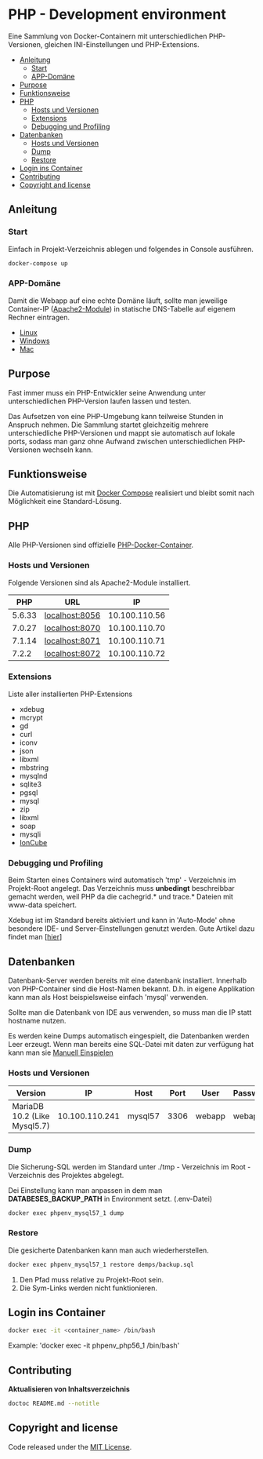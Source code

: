 # PHP - Development environment

Eine Sammlung von Docker-Containern mit unterschiedlichen PHP-Versionen, gleichen INI-Einstellungen und PHP-Extensions.

<!-- START doctoc generated TOC please keep comment here to allow auto update -->
<!-- DON'T EDIT THIS SECTION, INSTEAD RE-RUN doctoc TO UPDATE -->


- [Anleitung](#anleitung)
  - [Start](#start)
  - [APP-Domäne](#app-dom%C3%A4ne)
- [Purpose](#purpose)
- [Funktionsweise](#funktionsweise)
- [PHP](#php)
  - [Hosts und Versionen](#hosts-und-versionen)
  - [Extensions](#extensions)
  - [Debugging und Profiling](#debugging-und-profiling)
- [Datenbanken](#datenbanken)
  - [Hosts und Versionen](#hosts-und-versionen-1)
  - [Dump](#dump)
  - [Restore](#restore)
- [Login ins Container](#login-ins-container)
- [Contributing](#contributing)
- [Copyright and license](#copyright-and-license)

<!-- END doctoc generated TOC please keep comment here to allow auto update -->

## Anleitung

### Start
Einfach in Projekt-Verzeichnis ablegen und folgendes in Console ausführen.
 
```bash
docker-compose up
```

### APP-Domäne

Damit die Webapp auf eine echte Domäne läuft, sollte man jeweilige Container-IP ([Apache2-Module](#Apache2-Module)) 
in statische DNS-Tabelle auf eigenem Rechner eintragen.

* [Linux](https://wiki.ubuntuusers.de/hosts/)
* [Windows](http://www.thewindowsclub.com/hosts-file-in-windows)
* [Mac](https://www.tippscout.de/hosts-datei-mac-os-x_tipp_5032.html)

## Purpose

Fast immer muss ein PHP-Entwickler seine Anwendung unter unterschiedlichen PHP-Version laufen lassen und testen.

Das Aufsetzen von eine PHP-Umgebung kann teilweise Stunden in Anspruch nehmen. Die Sammlung startet gleichzeitig mehrere 
unterschiedliche PHP-Versionen und mappt sie automatisch auf lokale ports, sodass man ganz ohne Aufwand zwischen 
unterschiedlichen PHP-Versionen wechseln kann.

## Funktionsweise

Die Automatisierung ist mit [Docker Compose](https://docs.docker.com/compose/) realisiert und 
bleibt somit nach Möglichkeit eine Standard-Lösung.

## PHP

Alle PHP-Versionen sind offizielle [PHP-Docker-Container](https://docs.docker.com/samples/library/php/).

### Hosts und Versionen

Folgende Versionen sind als Apache2-Module installiert.

| PHP    | URL                                     | IP            |
| ------ | --------------------------------------- | ------------- |
| 5.6.33 | [localhost:8056](http://localhost:8056) | 10.100.110.56 |
| 7.0.27 | [localhost:8070](http://localhost:8070) | 10.100.110.70 |
| 7.1.14 | [localhost:8071](http://localhost:8071) | 10.100.110.71 |
| 7.2.2  | [localhost:8072](http://localhost:8072) | 10.100.110.72 |

### Extensions

Liste aller installierten PHP-Extensions

* xdebug
* mcrypt
* gd
* curl
* iconv
* json
* libxml
* mbstring
* mysqlnd
* sqlite3
* pgsql
* mysql
* zip
* libxml
* soap
* mysqli
* [IonCube](https://www.ioncube.com/loaders.php)

### Debugging und Profiling

Beim Starten eines Containers wird automatisch 'tmp' - Verzeichnis im Projekt-Root 
angelegt. Das Verzeichnis muss **unbedingt** beschreibbar gemacht werden, weil 
PHP da die cachegrid.* und trace.* Dateien mit www-data speichert.

Xdebug ist im Standard bereits aktiviert und kann in 'Auto-Mode' ohne 
besondere IDE- und Server-Einstellungen genutzt werden. Gute Artikel dazu findet man
[[hier](https://confluence.jetbrains.com/display/PhpStorm/Zero-configuration+Web+Application+Debugging+with+Xdebug+and+PhpStorm)]

## Datenbanken

Datenbank-Server werden bereits mit eine datenbank installiert. Innerhalb von 
PHP-Container sind die Host-Namen bekannt. D.h. in eigene Applikation kann man 
als Host beispielsweise einfach 'mysql' verwenden. 

Sollte man die Datenbank von IDE aus verwenden, so muss man die IP statt hostname
nutzen.

Es werden keine Dumps automatisch eingespielt, die Datenbanken werden Leer erzeugt.
Wenn man bereits eine SQL-Datei mit daten zur verfügung hat kann man sie [Manuell Einspielen](#restore)

### Hosts und Versionen

| Version                      | IP             | Host    | Port | User   | Password | Database |
| ---------------------------- | -------------- | ------- | ---- | ------ | -------- | -------- |
| MariaDB 10.2 (Like Mysql5.7) | 10.100.110.241 | mysql57 | 3306 | webapp | webapp   | webapp   |

### Dump

Die Sicherung-SQL werden im Standard unter ./tmp - Verzeichnis im Root - Verzeichnis des Projektes abgelegt.

Dei Einstellung kann man anpassen in dem man **DATABESES_BACKUP_PATH** in Environment setzt. (.env-Datei)

```bash
docker exec phpenv_mysql57_1 dump
```

### Restore

Die gesicherte Datenbanken kann man auch wiederherstellen.

```bash
docker exec phpenv_mysql57_1 restore demps/backup.sql
```

1. Den Pfad muss relative zu Projekt-Root sein. 
2. Die Sym-Links werden nicht funktionieren.

## Login ins Container

```bash
docker exec -it <container_name> /bin/bash
```

Example: 'docker exec -it phpenv_php56_1 /bin/bash'

## Contributing

**Aktualisieren von Inhaltsverzeichnis**

```bash
doctoc README.md --notitle
```

## Copyright and license

Code released under the [MIT License](https://opensource.org/licenses/MIT). 